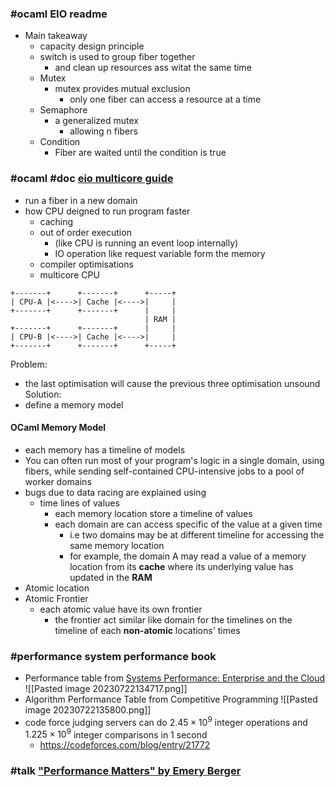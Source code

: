 ### #ocaml EIO readme 
- Main takeaway
  - capacity design principle
  - switch is used to group fiber together
    - and clean up resources ass witat the same time
  - Mutex
    - mutex provides mutual exclusion
      - only one fiber can access a resource at a time
  - Semaphore
    - a generalized mutex
      - allowing n fibers
  - Condition
    - Fiber are waited until the condition is true

### #ocaml #doc [eio multicore guide](https://github.com/ocaml-multicore/eio/blob/main/doc/multicore.md#optimisation-3-compiler-optimisations) 
- run a fiber in a new domain
- how CPU deigned to run program faster
  - caching
  - out of order execution
    - (like CPU is running an event loop internally)
    - IO operation like request variable form the memory
  - compiler optimisations
  - multicore CPU
```
+-------+      +-------+      +-----+
| CPU-A |<---->| Cache |<---->|     |
+-------+      +-------+      |     |
                              | RAM |
+-------+      +-------+      |     |
| CPU-B |<---->| Cache |<---->|     |
+-------+      +-------+      +-----+
```
Problem:
  - the last optimisation will cause the previous three optimisation unsound 
Solution:
  - define a memory model
#### OCaml Memory Model
- each memory has a timeline of models
- You can often run most of your program's logic in a single domain, using fibers, while sending self-contained CPU-intensive jobs to a pool of worker domains
- bugs due to data racing are explained using
  - time lines of values
    - each memory location store a timeline of values
    - each domain are can access specific of the value at a given time
      - i.e two domains may be at different timeline for accessing the same memory location
      - for example, the domain A may read a value of a memory location from its **cache** where its underlying value has updated in the **RAM**
- Atomic location
- Atomic Frontier
  - each atomic value have its own frontier
    - the frontier act similar like domain for the timelines on the timeline of each **non-atomic** locations' times


### #performance system performance book

- Performance table from [Systems Performance: Enterprise and the Cloud](https://blog.codinghorror.com/the-infinite-space-between-words/)
![[Pasted image 20230722134717.png]]
- Algorithm Performance Table from Competitive Programming
![[Pasted image 20230722135800.png]]
- code force judging servers can do $2.45 \times 10 ^ 9$ integer operations  and $1.225 \times 10 ^ 9$ integer comparisons in 1 second
  - https://codeforces.com/blog/entry/21772
  
### #talk ["Performance Matters" by Emery Berger](https://www.youtube.com/watch?v=r-TLSBdHe1A)

